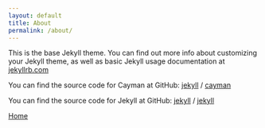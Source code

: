 ```yaml
---
layout: default
title: About
permalink: /about/
---
```


This is the base Jekyll theme. You can find out more info about customizing your Jekyll theme, as well as basic Jekyll usage documentation at [jekyllrb.com](https://jekyllrb.com/)

You can find the source code for Cayman at GitHub:
[jekyll][jekyll-organization] /
[cayman](https://github.com/jekyll/cayman)

You can find the source code for Jekyll at GitHub:
[jekyll][jekyll-organization] /
[jekyll](https://github.com/jekyll/jekyll)

[Home](/astro-toolkit/docs/)


[jekyll-organization]: https://github.com/jekyll

